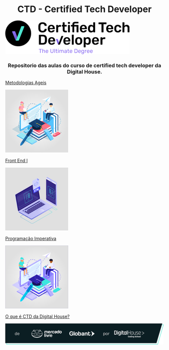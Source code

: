 <h1 align="center"> CTD - Certified Tech Developer</h1>

![Certified Tech Developer](./capa.png)

<h3 align="center">Repositorio das aulas do curso de certified tech developer da Digital House.</h3>


[Metodologias Ageis](./Metodologias-Ageis/)

<img src="./pro-imp.png" alt="Metodologias Ageis" height="200"/>


[Front End I](./Front-End-I/)

<img src="./html.png" alt="Front End I" height="200"/>

[Programação Imperativa](./Programacao-Imperativa)

<img src="./metodologiasageis.png" alt="Metodologias Ageis" height="200"/>


<br/>

[O que é CTD da Digital House?](https://certifiedtechdeveloper.com.br/)

![CTD](de_MercadoLivre_e_Globant_por_DigitalHouse.png)